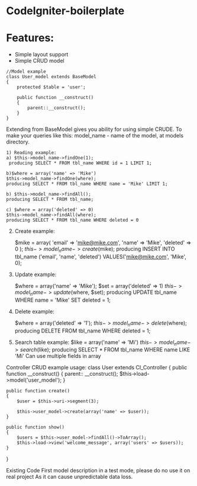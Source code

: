 CodeIgniter-boilerplate
=======================

# Features:

* Simple layout support
* Simple CRUD model

```
//Model example
class User_model extends BaseModel
{
    protected $table = 'user';

    public function __construct()
    {
        parent::__construct();
    }
}
```


Extending from BaseModel gives you ability for using simple CRUDE. To make your queries like this:
	model_name - name of the model, at models directory.
	
	1) Reading example:
	a) $this->model_name->findOne(1);
	 producing SELECT * FROM tbl_name WHERE id = 1 LIMIT 1;

	b)$where = array('name' => 'Mike')
	$this->model_name->findOne(where);
	producing SELECT * FROM tbl_name WHERE name = 'Mike' LIMIT 1;

	b) $this->model_name->findAll();
	producing SELECT * FROM tbl_name;

	c) $where = array('deleted' => 0)
	$this->model_name->findAll(where);
	producing SELECT * FROM tbl_name WHERE deleted = 0

2) Create example:

	$mike = array(
		'email' => 'mike@mike.com',
		'name' => 'Mike',
		'deleted' => 0
	);
	$this->model_name->create($mike);
	producing INSERT INTO tbl_name ('email', 'name', 'deleted') VALUES('mike@mike.com', 'Mike', 0);

3) Update example:

	$where = array('name' => 'Mike');
	$set = array('deleted' => 1)
	$this->model_name->update($where, $set);
	producing UPDATE tbl_name WHERE name = 'Mike' SET deleted = 1;

4) Delete example:

	$where = array('deleted' => '1');
	$this->model_name->delete($where);
	producing DELETE FROM tbl_name WHERE deleted = 1;

5) Search table example:
	$like = array('name' => 'Mi')
	$this->model_name->search($like);
	producing SELECT * FROM tbl_name WHERE name LIKE 'Mi'
	Can use multiple fields in array


Controller CRUD example usage:
class User extends CI_Controller
{
    public function __construct()
    {
        parent:: __construct();
        $this->load->model('user_model');
    }

    public function create()
    {
        $user = $this->uri->segment(3);

        $this->user_model->create(array('name' => $user));
    }

    public function show()
    {
        $users = $this->user_model->findAll()->ToArray();
        $this->load->view('welcome_message', array('users' => $users)); 
    }
}

Existing Code First model description in a test mode, please do no use it on real project
As it can cause unpredictable data loss.
